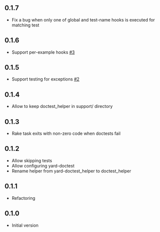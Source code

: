 ## 0.1.7

* Fix a bug when only one of global and test-name hooks is executed for matching test

## 0.1.6

* Support per-example hooks [#3](https://github.com/p0deje/yard-doctest/pull/3)

## 0.1.5

* Support testing for exceptions [#2](https://github.com/p0deje/yard-doctest/pull/2)

## 0.1.4

* Allow to keep doctest_helper in support/ directory

## 0.1.3

* Rake task exits with non-zero code when doctests fail

## 0.1.2

* Allow skipping tests
* Allow configuring yard-doctest
* Rename helper from yard-doctest_helper to doctest_helper

## 0.1.1

* Refactoring

## 0.1.0

* Initial version

